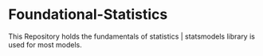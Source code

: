 # Foundational-Statistics
This Repository holds the fundamentals of statistics | statsmodels library is used for most models.

